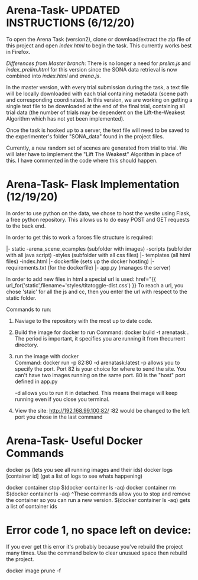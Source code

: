 # Arena-Task- UPDATED INSTRUCTIONS (6/12/20)
To open the Arena Task (version2), clone or download/extract the zip file of this project and open *index.html* to begin the task. This
 currently works
 best in Firefox.

*Differences from Master branch*: There is no longer a need for *prelim.js* and *index_prelim.html* for this version since the SONA data retrieval is
 now combined into *index.html* and *arena.js*.
 
In the master version, with every trial submission during the task, a text file will be locally downloaded with each trial containing
 metadata (scene path and corresponding coordinates). In this version, we are working on getting a single text file to be downloaded at the end of the
  final trial, containing all trial data
  (the number of trials may be dependent on the Lift-the-Weakest Algorithm which has not yet been implemented).

Once the task is hooked up to a server, the text file will need to be saved to the experimenter's folder "SONA_data" found in the project files.

Currently, a new random set of scenes are generated from trial to trial. We will later have to implement the "Lift
The Weakest" Algorithm in place of this. I have commented in the code where
this should happen.
 

 # Arena-Task- Flask Implementation (12/19/20)
In order to use python on the data, we chose to host the wesite using
Flask, a free python repository. This allows us to do easy POST and GET
requests to the back end.

In order to get this to work a forces file structure is required:

|- static 
    -arena_scene_ecamples (subfolder with images)
    -scripts (subfolder with all java script)
    -styles (subfolder with all css files)
|- templates (all html files)
    -index.html 
|- dockerfile (sets up the docker hosting)
|- requirements.txt (for the dockerfile)
|- app.py (manages the server)


In order to add new files in html a special url is used:
href="{{ url_for('static',filename='styles/titatoggle-dist.css') }}
To reach a url, you chose 'staic' for all the js and cc, then you enter the
url with respect to the static folder.

Commands to run:
1) Naviage to the repository with the most up to date code. 
2) Build the image for docker to run 
  Command: docker build -t arenatask .   
The period is important, it specifies you are running it from thecurrent directory.

2) run the image with docker  
  Command: docker run -p 82:80 -d arenatask:latest 
   -p allows you to specify the port. Port 82 is your choice for where to
   send the site. You can't have two images running on the same port.
   80 is the "host" port defined in app.py

   -d allows you to run it in detached. This means thei mage will keep
   running even if you close you terminal.

3) View the site:
http://192.168.99.100:82/
:82 would be changed to the left port you chose in the last command

# Arena-Task- Useful Docker Commands 
docker ps  (lets you see all running images and their ids)
docker logs [container id]   (get a list of logs to see whats happening)

docker container stop $(docker container ls -aq)
docker container rm $(docker container ls -aq)
^These commands allow you to stop and remove the container so you can run a
new version. $(docker container ls -aq) gets a list of container ids

# Error code 1, no space left on device: 
If you ever get this error it's probably because you've rebuild the project
many times. Use the command below to clear unusued space then rebuild the
project.

docker image prune -f